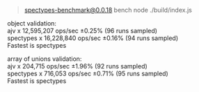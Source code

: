 
> spectypes-benchmark@0.0.18 bench
> node ./build/index.js

object validation:</br>
ajv x 12,595,207 ops/sec ±0.25% (96 runs sampled)</br>
spectypes x 16,228,840 ops/sec ±0.16% (94 runs sampled)</br>
Fastest is spectypes</br>

array of unions validation:</br>
ajv x 204,715 ops/sec ±1.96% (92 runs sampled)</br>
spectypes x 716,053 ops/sec ±0.71% (95 runs sampled)</br>
Fastest is spectypes</br>
